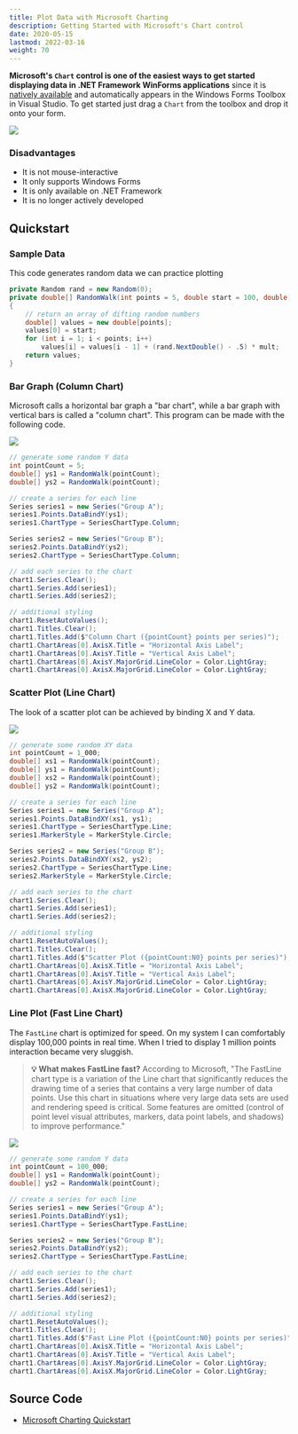 ```yaml
---
title: Plot Data with Microsoft Charting
description: Getting Started with Microsoft's Chart control
date: 2020-05-15
lastmod: 2022-03-16
weight: 70
---
```


**Microsoft's `Chart` control is one of the easiest ways to get started displaying data in .NET Framework WinForms applications** since it is [natively available](https://docs.microsoft.com/en-us/dotnet/api/system.windows.forms.datavisualization.charting.chart) and automatically appears in the Windows Forms Toolbox in Visual Studio. To get started just drag a `Chart` from the toolbox and drop it onto your form.

<img src="microsoft-charting-toolbox.png" class="d-block mx-auto shadow my-5">

### Disadvantages
* It is not mouse-interactive
* It only supports Windows Forms
* It is only available on .NET Framework
* It is no longer actively developed

## Quickstart

### Sample Data

This code generates random data we can practice plotting

```cs
private Random rand = new Random(0);
private double[] RandomWalk(int points = 5, double start = 100, double mult = 50)
{
    // return an array of difting random numbers
    double[] values = new double[points];
    values[0] = start;
    for (int i = 1; i < points; i++)
        values[i] = values[i - 1] + (rand.NextDouble() - .5) * mult;
    return values;
}
```

### Bar Graph (Column Chart)

Microsoft calls a horizontal bar graph a "bar chart", while a bar graph with vertical bars is called a "column chart". This program can be made with the following code.

<img src="quickstart-bar.png" class="d-block mx-auto shadow my-5">

```cs
// generate some random Y data
int pointCount = 5;
double[] ys1 = RandomWalk(pointCount);
double[] ys2 = RandomWalk(pointCount);

// create a series for each line
Series series1 = new Series("Group A");
series1.Points.DataBindY(ys1);
series1.ChartType = SeriesChartType.Column;

Series series2 = new Series("Group B");
series2.Points.DataBindY(ys2);
series2.ChartType = SeriesChartType.Column;

// add each series to the chart
chart1.Series.Clear();
chart1.Series.Add(series1);
chart1.Series.Add(series2);

// additional styling
chart1.ResetAutoValues();
chart1.Titles.Clear();
chart1.Titles.Add($"Column Chart ({pointCount} points per series)");
chart1.ChartAreas[0].AxisX.Title = "Horizontal Axis Label";
chart1.ChartAreas[0].AxisY.Title = "Vertical Axis Label";
chart1.ChartAreas[0].AxisY.MajorGrid.LineColor = Color.LightGray;
chart1.ChartAreas[0].AxisX.MajorGrid.LineColor = Color.LightGray;
```

### Scatter Plot (Line Chart)

The look of a scatter plot can be achieved by binding X and Y data.

<img src="quickstart-scatter.png" class="d-block mx-auto shadow my-5">

```cs
// generate some random XY data
int pointCount = 1_000;
double[] xs1 = RandomWalk(pointCount);
double[] ys1 = RandomWalk(pointCount);
double[] xs2 = RandomWalk(pointCount);
double[] ys2 = RandomWalk(pointCount);

// create a series for each line
Series series1 = new Series("Group A");
series1.Points.DataBindXY(xs1, ys1);
series1.ChartType = SeriesChartType.Line;
series1.MarkerStyle = MarkerStyle.Circle;

Series series2 = new Series("Group B");
series2.Points.DataBindXY(xs2, ys2);
series2.ChartType = SeriesChartType.Line;
series2.MarkerStyle = MarkerStyle.Circle;

// add each series to the chart
chart1.Series.Clear();
chart1.Series.Add(series1);
chart1.Series.Add(series2);

// additional styling
chart1.ResetAutoValues();
chart1.Titles.Clear();
chart1.Titles.Add($"Scatter Plot ({pointCount:N0} points per series)");
chart1.ChartAreas[0].AxisX.Title = "Horizontal Axis Label";
chart1.ChartAreas[0].AxisY.Title = "Vertical Axis Label";
chart1.ChartAreas[0].AxisY.MajorGrid.LineColor = Color.LightGray;
chart1.ChartAreas[0].AxisX.MajorGrid.LineColor = Color.LightGray;
```

### Line Plot (Fast Line Chart)

The `FastLine` chart is optimized for speed. On my system I can comfortably display 100,000 points in real time. When I tried to display 1 million points interaction became very sluggish.

> **💡 What makes FastLine fast?** According to Microsoft, "The FastLine chart type is a variation of the Line chart that significantly reduces the drawing time of a series that contains a very large number of data points. Use this chart in situations where very large data sets are used and rendering speed is critical. Some features are omitted (control of point level visual attributes, markers, data point labels, and shadows) to improve performance."

<img src="quickstart-fast-line.png" class="d-block mx-auto shadow my-5">

```cs
// generate some random Y data
int pointCount = 100_000;
double[] ys1 = RandomWalk(pointCount);
double[] ys2 = RandomWalk(pointCount);

// create a series for each line
Series series1 = new Series("Group A");
series1.Points.DataBindY(ys1);
series1.ChartType = SeriesChartType.FastLine;

Series series2 = new Series("Group B");
series2.Points.DataBindY(ys2);
series2.ChartType = SeriesChartType.FastLine;

// add each series to the chart
chart1.Series.Clear();
chart1.Series.Add(series1);
chart1.Series.Add(series2);

// additional styling
chart1.ResetAutoValues();
chart1.Titles.Clear();
chart1.Titles.Add($"Fast Line Plot ({pointCount:N0} points per series)");
chart1.ChartAreas[0].AxisX.Title = "Horizontal Axis Label";
chart1.ChartAreas[0].AxisY.Title = "Vertical Axis Label";
chart1.ChartAreas[0].AxisY.MajorGrid.LineColor = Color.LightGray;
chart1.ChartAreas[0].AxisX.MajorGrid.LineColor = Color.LightGray;
```

## Source Code

* [Microsoft Charting Quickstart](https://github.com/swharden/Csharp-Data-Visualization/tree/main/dev/old/plotting/microsoft-charting/ChartingQuickstart)
